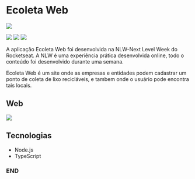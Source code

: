 # Ecoleta Web
![](https://github.com/tgmarinho/Ecoleta/raw/master/assets/banner.png)

![](https://img.shields.io/github/languages/count/Oliveira-86/NLW-Rocketseat) ![](https://img.shields.io/github/languages/top/Oliveira-86/NLW-Rocketseat) ![](https://img.shields.io/github/last-commit/Oliveira-86/NLW-Rocketseat)



A aplicação Ecoleta Web foi desenvolvida na NLW-Next Level Week do Rocketseat. A NLW é uma experiência prática desenvolvida online, todo o conteúdo foi desenvolvido durante uma semana.

Ecoleta Web é um site onde as empresas e entidades  podem cadastrar um ponto de coleta de lixo recicláveis, e tambem onde o usuário pode encontra tais locais.

## Web

![](https://github.com/tgmarinho/Ecoleta/raw/master/assets/web.svg?sanitize=true)

## Tecnologias
- Node.js
- TypeScript

### END
